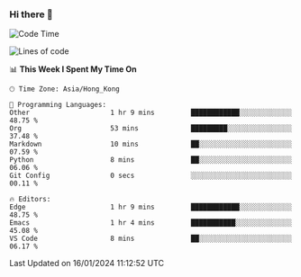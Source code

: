 ### Hi there 👋

<!--
**nicehiro/nicehiro** is a ✨ _special_ ✨ repository because its `README.md` (this file) appears on your GitHub profile.

Here are some ideas to get you started:

- 🔭 I’m currently working on ...
- 🌱 I’m currently learning ...
- 👯 I’m looking to collaborate on ...
- 🤔 I’m looking for help with ...
- 💬 Ask me about ...
- 📫 How to reach me: ...
- 😄 Pronouns: ...
- ⚡ Fun fact: ...
-->

<!--START_SECTION:waka-->
![Code Time](http://img.shields.io/badge/Code%20Time-191%20hrs%2032%20mins-blue)

![Lines of code](https://img.shields.io/badge/From%20Hello%20World%20I%27ve%20Written-2.6%20million%20lines%20of%20code-blue)

📊 **This Week I Spent My Time On** 

```text
🕑︎ Time Zone: Asia/Hong_Kong

💬 Programming Languages: 
Other                    1 hr 9 mins         ████████████░░░░░░░░░░░░░   48.75 % 
Org                      53 mins             █████████░░░░░░░░░░░░░░░░   37.48 % 
Markdown                 10 mins             ██░░░░░░░░░░░░░░░░░░░░░░░   07.59 % 
Python                   8 mins              ██░░░░░░░░░░░░░░░░░░░░░░░   06.06 % 
Git Config               0 secs              ░░░░░░░░░░░░░░░░░░░░░░░░░   00.11 % 

🔥 Editors: 
Edge                     1 hr 9 mins         ████████████░░░░░░░░░░░░░   48.75 % 
Emacs                    1 hr 4 mins         ███████████░░░░░░░░░░░░░░   45.08 % 
VS Code                  8 mins              ██░░░░░░░░░░░░░░░░░░░░░░░   06.17 % 
```


 Last Updated on 16/01/2024 11:12:52 UTC
<!--END_SECTION:waka-->
